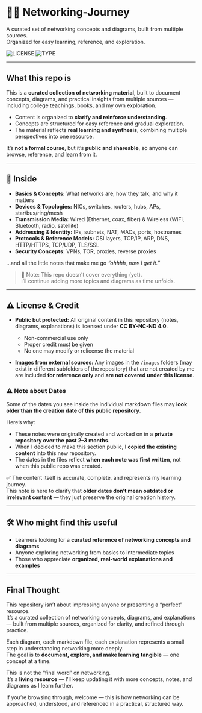 # 📜🌐 Networking-Journey

A curated set of networking concepts and diagrams, built from multiple sources.  
Organized for easy learning, reference, and exploration.

![LICENSE](https://img.shields.io/badge/LICENSE-orange?style=flat-square&color=ivory&labelColor=oblack)
![TYPE](https://img.shields.io/badge/CC%20BY--NC--ND%204.0-black?style=flat-square)

---

## What this repo is

This is a **curated collection of networking material**, built to document concepts, diagrams, and practical insights from multiple sources — including college teachings, books, and my own exploration.  

- Content is organized to **clarify and reinforce understanding**.  
- Concepts are structured for easy reference and gradual exploration.  
- The material reflects **real learning and synthesis**, combining multiple perspectives into one resource.  

It’s **not a formal course**, but it’s **public and shareable**, so anyone can browse, reference, and learn from it.

---

## 🔎 Inside

- **Basics & Concepts:** What networks are, how they talk, and why it matters  
- **Devices & Topologies:** NICs, switches, routers, hubs, APs, star/bus/ring/mesh  
- **Transmission Media:** Wired (Ethernet, coax, fiber) & Wireless (WiFi, Bluetooth, radio, satellite)  
- **Addressing & Identity:** IPs, subnets, NAT, MACs, ports, hostnames  
- **Protocols & Reference Models:** OSI layers, TCP/IP, ARP, DNS, HTTP/HTTPS, TCP/UDP, TLS/SSL  
- **Security Concepts:** VPNs, TOR, proxies, reverse proxies  

…and all the little notes that make me go *“ohhhh, now I get it.”*

> 📌 Note: This repo doesn’t cover everything (yet).  
> I’ll continue adding more topics and diagrams as time unfolds.


---

## ⚠️ License & Credit

- **Public but protected:** All original content in this repository (notes, diagrams, explanations) is licensed under **CC BY-NC-ND 4.0**.  
  - Non-commercial use only  
  - Proper credit must be given  
  - No one may modify or relicense the material  

- **Images from external sources:** Any images in the `/images` folders (may exist in different subfolders of the repository) that are not created by me are included **for reference only** and **are not covered under this license**.

### ⚠️ Note about Dates

Some of the dates you see inside the individual markdown files may **look older than the creation date of this public repository**.  

Here’s why:  

- These notes were originally created and worked on in a **private repository over the past 2–3 months**.  
- When I decided to make this section public, I **copied the existing content** into this new repository.  
- The dates in the files reflect **when each note was first written**, not when this public repo was created.  

✅ The content itself is accurate, complete, and represents my learning journey.  
This note is here to clarify that **older dates don’t mean outdated or irrelevant content** — they just preserve the original creation history.


---

## 🛠️ Who might find this useful

- Learners looking for a **curated reference of networking concepts and diagrams**  
- Anyone exploring networking from basics to intermediate topics  
- Those who appreciate **organized, real-world explanations and examples**

---

## Final Thought

This repository isn’t about impressing anyone or presenting a “perfect” resource.  
It’s a curated collection of networking concepts, diagrams, and explanations — built from multiple sources, organized for clarity, and refined through practice.  

Each diagram, each markdown file, each explanation represents a small step in understanding networking more deeply.  
The goal is to **document, explore, and make learning tangible** — one concept at a time.  

This is not the “final word” on networking.  
It’s a **living resource** — I’ll keep updating it with more concepts, notes, and diagrams as I learn further.

If you’re browsing through, welcome — this is how networking can be approached, understood, and referenced in a practical, structured way.
